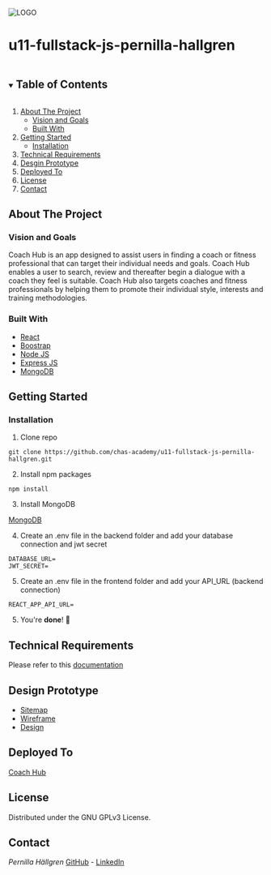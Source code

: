 ![LOGO](/frontend/shared/assets/icons/logo.svg?raw=true)

<!-- TABLE OF CONTENTS -->

# u11-fullstack-js-pernilla-hallgren

<details open="open">
  <summary><h2 style="display: inline-block">Table of Contents</h2></summary>
  <ol>
    <li><a href="#about-the-project">About The Project</a>
            <ul>
            <li><a href="#vision-an-goals">Vision and Goals</a></li>
                <li><a href="#built-with">Built With</a></li>
            </ul>
    </li>  
   <li>
        <a href="#getting-started">Getting Started</a>
            <ul>
                <li><a href="#installation">Installation</a></li>
            </ul>
   </li>
    <li><a href="#technical-requirements">Technical Requirements</a></li>
    <li><a href="#design-prototype">Desgin Prototype</a></li>
    <li><a href="#deployed-to">Deployed To</a></li>
    <li><a href="#license">License</a></li>
    <li><a href="#contact">Contact</a></li>
  </ol>
</details>

## About The Project

### Vision and Goals

Coach Hub is an app designed to assist users in finding a coach or fitness professional that can target their individual needs and goals. Coach Hub enables a user to search, review and thereafter begin a dialogue with a coach they feel is suitable.
Coach Hub also targets coaches and fitness professionals by helping them to promote their individual style, interests and training methodologies.

### Built With

- [React](https://reactjs.org/)
- [Boostrap](https://getbootstrap.com/)
- [Node JS](https://nodejs.org/en/)
- [Express JS](https://expressjs.com/)
- [MongoDB](https://www.mongodb.com/)

<!-- GETTING STARTED -->

## Getting Started

### Installation

1. Clone repo

```
git clone https://github.com/chas-academy/u11-fullstack-js-pernilla-hallgren.git
```

2. Install npm packages

```
npm install
```

3. Install MongoDB

[MongoDB](https://www.mongodb.com/)

4. Create an .env file in the backend folder and add your database connection and jwt secret

```
DATABASE_URL=
JWT_SECRET=
```

5. Create an .env file in the frontend folder and add your API_URL (backend connection)

```
REACT_APP_API_URL=
```

5. You're **done**! 🎉

## Technical Requirements

Please refer to this [documentation](https://docs.google.com/document/d/1Yia3GxWZg5K4g074pJlSbQJF3Bv28I4t-enOxsbjVlU/edit?usp=sharing)

## Design Prototype

- [Sitemap](https://www.figma.com/file/gu1lLqSXZxbSkjRiVE4AHA/u11-SiteMap?node-id=0%3A1)
- [Wireframe](https://www.figma.com/file/CMba44Hbckqv930MCiGxnJ/u11-Wireframe?node-id=0%3A1)
- [Design](https://www.figma.com/file/0Pty7ovWJN5jza8wLmwOsJ/u11-Design?node-id=0%3A1)

## Deployed To

[Coach Hub](https://u11-fullstack-pernilla.surge.sh/)

## License

Distributed under the GNU GPLv3 License.

## Contact

_Pernilla Hällgren_ [GitHub](https://github.com/pernilla-hallgren) - [LinkedIn](www.linkedin.com/in/pernilla-hällgren-0a64aa25)
